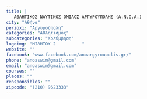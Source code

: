 ```yaml
---
title: |
   ΑΘΛΗΤΙΚΟΣ ΝΑΥΤΙΚΟΣ ΟΜΙΛΟΣ ΑΡΓΥΡΟΥΠΟΛΗΣ (A.Ν.Ο.Α.) 
city: "Αθήνα"
perioxi: "Αργυρούπολη"
categories: "Αθλητισμός"
subcategories: "Κολύμβηση"
logoimg: "ΜΙΛΗΤΟΥ 2          "
website: ""
facebook: "www.facebook.com/anoargyroupolis.gr/"
phone: "anoaswim@gmail.com"
email: "anoaswim@gmail.com"
courses: ""
places: ""
rensponsibles: ""
zipcode: "(210) 9623333"
---
```




